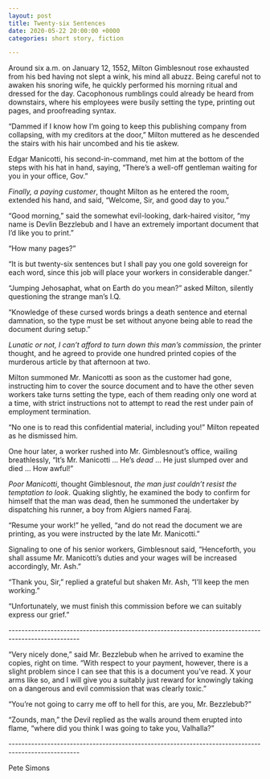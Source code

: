 ```yaml
---
layout: post
title: Twenty-six Sentences
date: 2020-05-22 20:00:00 +0000
categories: short story, fiction

---
```

Around six a.m. on January 12, 1552, Milton Gimblesnout rose exhausted from his bed having not slept a wink, his mind all abuzz. Being careful not to awaken his snoring wife, he quickly performed his morning ritual and dressed for the day. Cacophonous rumblings could already be heard from downstairs, where his employees were busily setting the type, printing out pages, and proofreading syntax.

“Dammed if I know how I’m going to keep this publishing company from collapsing, with my creditors at the door,” Milton muttered as he descended the stairs with his hair uncombed and his tie askew.

Edgar Manicotti, his second-in-command, met him at the bottom of the steps with his hat in hand, saying, “There’s a well-off gentleman waiting for you in your office, Gov.”

_Finally, a paying customer_, thought Milton as he entered the room, extended his hand, and said, “Welcome, Sir, and good day to you.”

“Good morning,” said the somewhat evil-looking, dark-haired visitor, “my name is Devlin Bezzlebub and I have an extremely important document that I’d like you to print.”

“How many pages?”

“It is but twenty-six sentences but I shall pay you one gold sovereign for each word, since this job will place your workers in considerable danger.”

“Jumping Jehosaphat, what on Earth do you mean?” asked Milton, silently questioning the strange man’s I.Q.

“Knowledge of these cursed words brings a death sentence and eternal damnation, so the type must be set without anyone being able to read the document during setup.”

_Lunatic or not, I can’t afford to turn down this man’s commission_, the printer thought, and he agreed to provide one hundred printed copies of the murderous article by that afternoon at two.

Milton summoned Mr. Manicotti as soon as the customer had gone, instructing him to cover the source document and to have the other seven workers take turns setting the type, each of them reading only one word at a time, with strict instructions not to attempt to read the rest under pain of employment termination.

“No one is to read this confidential material, including you!” Milton repeated as he dismissed him.

One hour later, a worker rushed into Mr. Gimblesnout’s office, wailing breathlessly, “It’s Mr. Manicotti … He’s _dead_ … He just slumped over and died … How awful!”

_Poor Manicotti_, thought Gimblesnout, _the man just couldn’t resist the temptation to look_. Quaking slightly, he examined the body to confirm for himself that the man was dead, then he summoned the undertaker by dispatching his runner, a boy from Algiers named Faraj.

“Resume your work!” he yelled, “and do not read the document we are printing, as you were instructed by the late Mr. Manicotti.”

Signaling to one of his senior workers, Gimblesnout said, “Henceforth, you shall assume Mr. Manicotti’s duties and your wages will be increased accordingly, Mr. Ash.”

“Thank you, Sir,” replied a grateful but shaken Mr. Ash, “I’ll keep the men working.”

“Unfortunately, we must finish this commission before we can suitably express our grief.”

\----------------------------------------------------------------------------------------------------

“Very nicely done,” said Mr. Bezzlebub when he arrived to examine the copies, right on time. “With respect to your payment, however, there is a slight problem since I can see that this is a document you've read. X your arms like so, and I will give you a suitably just reward for knowingly taking on a dangerous and evil commission that was clearly toxic.”

“You’re not going to carry me off to hell for this, are you, Mr. Bezzlebub?”

“Zounds, man,” the Devil replied as the walls around them erupted into flame, “where did you think I was going to take you, Valhalla?”

\----------------------------------------------------------------------------------------------------

Pete Simons